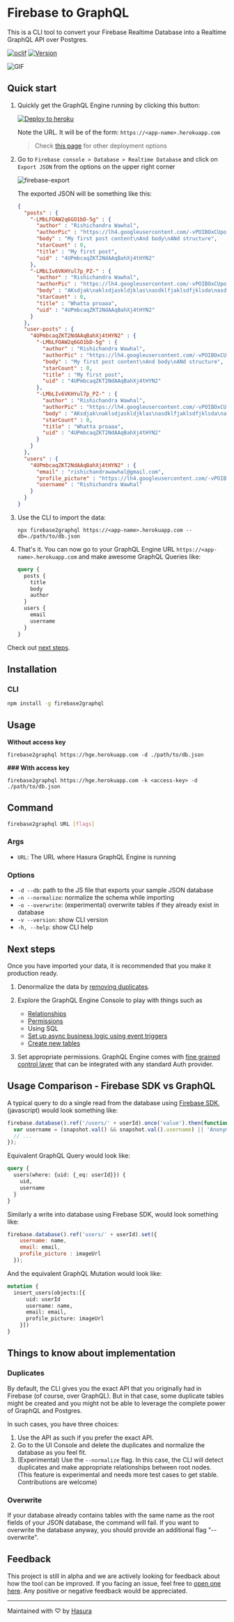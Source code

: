 # Firebase to GraphQL

This is a CLI tool to convert your Firebase Realtime Database into a Realtime GraphQL API over Postgres.

[![oclif](https://img.shields.io/badge/cli-oclif-brightgreen.svg)](https://oclif.io)
[![Version](https://img.shields.io/npm/v/firebase2graphql.svg)](https://npmjs.org/package/firebase2graphql)

![GIF](https://graphql-engine-cdn.hasura.io/assets/firebase2graphql/demo.gif)

## Quick start

1. Quickly get the GraphQL Engine running by clicking this button:

   [![Deploy to heroku](https://www.herokucdn.com/deploy/button.svg)](https://heroku.com/deploy?template=https://github.com/hasura/graphql-engine-heroku)

   Note the URL. It will be of the form: `https://<app-name>.herokuapp.com`

   > Check [this page](https://docs.hasura.io/1.0/graphql/manual/deployment/index.html) for other deployment options

2. Go to `Firebase console > Database > Realtime Database` and click on `Export JSON` from the options on the upper right corner

   ![firebase-export](assets/firebase-export.png)

   The exported JSON will be something like this:

    ```json
    {
      "posts" : {
        "-LMbLFOAW2q6GO1bD-5g" : {
          "author" : "Rishichandra Wawhal",
          "authorPic" : "https://lh4.googleusercontent.com/-vPOIBOxCUpo/AAAAAAAAAAI/AAAAAAAAAFo/SKk9hpOB7v4/photo.jpg",
          "body" : "My first post content\nAnd body\nANd structure",
          "starCount" : 0,
          "title" : "My first post",
          "uid" : "4UPmbcaqZKT2NdAAqBahXj4tHYN2"
        },
        "-LMbLIv6VKHYul7p_PZ-" : {
          "author" : "Rishichandra Wawhal",
          "authorPic" : "https://lh4.googleusercontent.com/-vPOIBOxCUpo/AAAAAAAAAAI/AAAAAAAAAFo/SKk9hpOB7v4/photo.jpg",
          "body" : "AKsdjak\naklsdjaskldjklas\nasdklfjaklsdfjklsda\nasdklfjasklf",
          "starCount" : 0,
          "title" : "Whatta proaaa",
          "uid" : "4UPmbcaqZKT2NdAAqBahXj4tHYN2"
        }
      },
      "user-posts" : {
        "4UPmbcaqZKT2NdAAqBahXj4tHYN2" : {
          "-LMbLFOAW2q6GO1bD-5g" : {
            "author" : "Rishichandra Wawhal",
            "authorPic" : "https://lh4.googleusercontent.com/-vPOIBOxCUpo/AAAAAAAAAAI/AAAAAAAAAFo/SKk9hpOB7v4/photo.jpg",
            "body" : "My first post content\nAnd body\nANd structure",
            "starCount" : 0,
            "title" : "My first post",
            "uid" : "4UPmbcaqZKT2NdAAqBahXj4tHYN2"
          },
          "-LMbLIv6VKHYul7p_PZ-" : {
            "author" : "Rishichandra Wawhal",
            "authorPic" : "https://lh4.googleusercontent.com/-vPOIBOxCUpo/AAAAAAAAAAI/AAAAAAAAAFo/SKk9hpOB7v4/photo.jpg",
            "body" : "AKsdjak\naklsdjaskldjklas\nasdklfjaklsdfjklsda\nasdklfjasklf",
            "starCount" : 0,
            "title" : "Whatta proaaa",
            "uid" : "4UPmbcaqZKT2NdAAqBahXj4tHYN2"
          }
        }
      },
      "users" : {
        "4UPmbcaqZKT2NdAAqBahXj4tHYN2" : {
          "email" : "rishichandrawawhal@gmail.com",
          "profile_picture" : "https://lh4.googleusercontent.com/-vPOIBOxCUpo/AAAAAAAAAAI/AAAAAAAAAFo/SKk9hpOB7v4/photo.jpg",
          "username" : "Rishichandra Wawhal"
        }
      }
    }
    ```

4. Use the CLI to import the data:

    ```
    npx firebase2graphql https://<app-name>.herokuapp.com --db=./path/to/db.json
    ```

5. That's it. You can now go to your GraphQL Engine URL `https://<app-name>.herokuapp.com` and make awesome GraphQL Queries like:

    ```graphql
    query {
      posts {
        title
        body
        author
      }
      users {
        email
        username
      }
    }
    ```

Check out [next steps](#next-steps).

## Installation

### CLI

```bash
npm install -g firebase2graphql
```

## Usage

**Without access key**

```
firebase2graphql https://hge.herokuapp.com -d ./path/to/db.json
```

**### With access key**

```
firebase2graphql https://hge.herokuapp.com -k <access-key> -d ./path/to/db.json
```

## Command

```bash
firebase2graphql URL [flags]
```

### Args

* `URL`: The URL where Hasura GraphQL Engine is running

### Options

- `-d --db`: path to the JS file that exports your sample JSON database
- `-n --normalize`: normalize the schema while importing
- `-o --overwrite`: (experimental) overwrite tables if they already exist in database
- `-v --version`: show CLI version
- `-h, --help`: show CLI help

## Next steps

Once you have imported your data, it is recommended that you make it production ready.

1. Denormalize the data by [removing duplicates](#duplicates).
2. Explore the GraphQL Engine Console to play with things such as
   
   - [Relationships](https://docs.hasura.io/1.0/graphql/manual/schema/relationships/index.html)
   - [Permissions](https://docs.hasura.io/1.0/graphql/manual/auth/index.html)
   - Using SQL
   - [Set up async business logic using event triggers](https://docs.hasura.io/1.0/graphql/manual/event-triggers/index.html)
   - [Create new tables](https://docs.hasura.io/1.0/graphql/manual/schema/basics.html)

3. Set appropriate permissions. GraphQL Engine comes with [fine grained control layer](https://docs.hasura.io/1.0/graphql/manual/auth/index.html) that can be integrated with any standard Auth provider.

## Usage Comparison - Firebase SDK vs GraphQL

A typical query to do a single read from the database using [Firebase SDK](https://firebase.google.com/docs/reference/), (javascript) would look something like:

```javascript
firebase.database().ref('/users/' + userId).once('value').then(function(snapshot) {
  var username = (snapshot.val() && snapshot.val().username) || 'Anonymous';
  // ...
});
```

Equivalent GraphQL Query would look like:

```graphql
query {
  users(where: {uid: {_eq: userId}}) {
    uid,
    username
  }
}
```

Similarly a write into database using Firebase SDK, would look something like:

```javascript
firebase.database().ref('users/' + userId).set({
    username: name,
    email: email,
    profile_picture : imageUrl
  });
```

And the equivalent GraphQL Mutation would look like:

```graphql
mutation {
  insert_users(objects:[{
      uid: userId
      username: name,
      email: email,
      profile_picture: imageUrl
    }])
}
```

## Things to know about implementation

### Duplicates

By default, the CLI gives you the exact API that you originally had in Firebase (of course, over GraphQL). But in that case, some duplicate tables might be created and you might not be able to leverage the complete power of GraphQL and Postgres.

In such cases, you have three choices:

1. Use the API as such if you prefer the exact API.
2. Go to the UI Console and delete the duplicates and normalize the database as you feel fit.
3. (Experimental) Use the `--normalize` flag. In this case, the CLI will detect duplicates and make appropriate relationships between root nodes. (This feature is experimental and needs more test cases to get stable. Contributions are welcome) 
 

### Overwrite

If your database already contains tables with the same name as the root fields of your JSON database, the command will fail. If you want to overwrite the database anyway, you should provide an additional flag "--overwrite".

## Feedback

This project is still in alpha and we are actively looking for feedback about how the tool can be improved. If you facing an issue, feel free to [open one here](https://github.com/hasura/graphql-engine/issues/new). Any positive or negative feedback would be appreciated.

---
Maintained with ♡ by <a href="https://hasura.io">Hasura</a>
